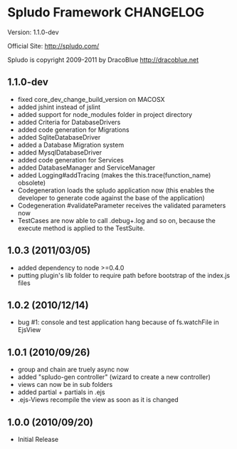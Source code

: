 Spludo Framework CHANGELOG
=======================

Version: 1.1.0-dev

Official Site: <http://spludo.com/>

Spludo is copyright 2009-2011 by DracoBlue <http://dracoblue.net>

## 1.1.0-dev

* fixed core_dev_change_build_version on MACOSX
* added jshint instead of jslint
* added support for node_modules folder in project directory
* added Criteria for DatabaseDrivers
* added code generation for Migrations
* added SqliteDatabaseDriver
* added a Database Migration system
* added MysqlDatabaseDriver
* added code generation for Services
* added DatabaseManager and ServiceManager
* added Logging#addTracing (makes the this.trace(function_name) obsolete)
* Codegeneration loads the spludo application now (this enables the developer
  to generate code against the base of the application)
* Codegeneration #validateParameter receives the validated parameters now
* TestCases are now able to call .debug+.log and so on, because the execute
  method is applied to the TestSuite.

## 1.0.3 (2011/03/05)

* added dependency to node >=0.4.0
* putting plugin's lib folder to require path before bootstrap of the index.js files

## 1.0.2 (2010/12/14)

* bug #1: console and test application hang because of fs.watchFile in EjsView

## 1.0.1 (2010/09/26)

* group and chain are truely async now
* added "spludo-gen controller" (wizard to create a new controller)
* views can now be in sub folders
* added partial + partials in .ejs
* .ejs-Views recompile the view as soon as it is changed

## 1.0.0 (2010/09/20)

* Initial Release


